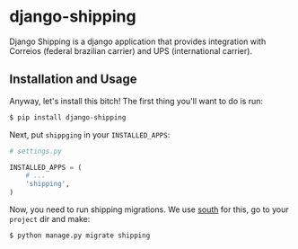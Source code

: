 django-shipping
===============

Django Shipping is a django application that provides integration with Correios (federal brazilian carrier) and UPS (international carrier).


## Installation and Usage

Anyway, let's install this bitch! The first thing you'll want to do is run:

``` bash
$ pip install django-shipping
```

Next, put ``shippging`` in your ``INSTALLED_APPS``:

``` python
# settings.py

INSTALLED_APPS = (
    # ...
    'shipping',
)

```

Now, you need to run shipping migrations. We use [south](http://south.readthedocs.org/en/latest/index.html) for this, go to your ``project`` dir and make:

``` bash
$ python manage.py migrate shipping
```
